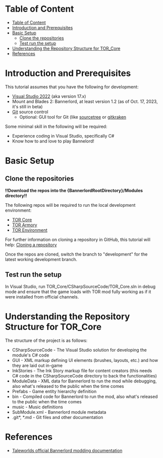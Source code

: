 # Table of Content
- [Table of Content](#table-of-content)
- [Introduction and Prerequisites](#introduction-and-prerequisites)
- [Basic Setup](#basic-setup)
  - [Clone the repositories](#clone-the-repositories)
  - [Test run the setup](#test-run-the-setup)
- [Understanding the Repository Structure for TOR\_Core](#understanding-the-repository-structure-for-tor_core)
- [References](#references)

# Introduction and Prerequisites
This tutorial assumes that you have the following for development:
* [Visual Studio 2022](https://visualstudio.microsoft.com/downloads/) (aka version 17.x)
* Mount and Blades 2: Bannerlord, at least version 1.2 (as of Oct. 17, 2023, it's still in beta)
* [Git](https://git-scm.com/downloads) source control
  * Optional: GUI tool for Git (like [sourcetree](https://www.sourcetreeapp.com/) or [gitkraken](https://www.gitkraken.com/)

Some minimal skill in the following will be required:
* Experience coding in Visual Studio, specifically C#
* Know how to and love to play Bannelord!

# Basic Setup

## Clone the repositories
**!!Download the repos into the {BannerlordRootDirectory}/Modules directory!!**

The following repos will be required to run the local development environment:
* [TOR Core](https://github.com/TheOldRealms/TOR_Core)
* [TOR Armory](https://github.com/TheOldRealms/TOR_Armory)
* [TOR Environment](https://github.com/TheOldRealms/TOR_Environment)

For further information on cloning a repository in GitHub, this tutorial will help: [Cloning a repository](https://docs.github.com/en/repositories/creating-and-managing-repositories/cloning-a-repository)

Once the repos are cloned, switch the branch to "development" for the latest working development branch.

## Test run the setup
In Visual Studio, run TOR_Core/CSharpSourceCode/TOR_Core.sln in debug mode and ensure that the game loads with TOR mod fully working as if it were installed from official channels.

# Understanding the Repository Structure for TOR_Core
The structure of the project is as follows:
* CSharpSourceCode - The Visual Studio solution for developing the module's C# code
* GUI - XML markup defining UI elements (brushes, layouts, etc.) and how they are laid out in-game
* InkStories - The Ink Story markup file for content creators (this needs C# code in the CSharpSourceCode directory to back the functionalities)
* ModuleData - XML data for Bannerlord to run the mod while debugging, also what's released to the public when the time comes
* Prefabs - Game entity hierarchy definition
* bin - Compiled code for Bannerlord to run the mod, also what's released to the public when the time comes
* music - Music definitions
* SubModule.xml - Bannerlord module metadata
* .git*, *.md - Git files and other documentation

# References
* [Taleworlds official Bannerlord modding documentation](https://moddocs.bannerlord.com/)